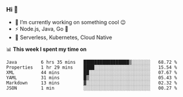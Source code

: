 ### Hi 👋

<!--
**nodejh/nodejh** is a ✨ _special_ ✨ repository because its `README.md` (this file) appears on your GitHub profile.

Here are some ideas to get you started:

- 🔭 I’m currently working on ...
- 🌱 I’m currently learning ...
- 👯 I’m looking to collaborate on ...
- 🤔 I’m looking for help with ...
- 💬 Ask me about ...
- 📫 How to reach me: ...
- 😄 Pronouns: ...
- ⚡ Fun fact: ...
-->

- 🔭 I’m currently working on something cool :wink:
- ⚡ Node.js, Java, Go :thought_balloon:
- 🤖 Serverless, Kubernetes, Cloud Native

📊 **This week I spent my time on**

<!--START_SECTION:waka-->

```text
Java         6 hrs 35 mins   █████████████████▒░░░░░░░   68.72 %
Properties   1 hr 29 mins    ████░░░░░░░░░░░░░░░░░░░░░   15.54 %
XML          44 mins         ██░░░░░░░░░░░░░░░░░░░░░░░   07.67 %
YAML         31 mins         █▒░░░░░░░░░░░░░░░░░░░░░░░   05.43 %
Markdown     13 mins         ▓░░░░░░░░░░░░░░░░░░░░░░░░   02.32 %
JSON         1 min           ░░░░░░░░░░░░░░░░░░░░░░░░░   00.27 %
```

<!--END_SECTION:waka-->


<!--
:traffic_light: **Visitors**

![visitors](https://visitor-badge.glitch.me/badge?page_id=nodejh.nodejh)
-->
